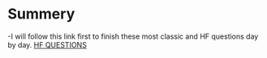 # Summery
-I will follow this link first to finish these most classic and HF questions day by day.
[HF QUESTIONS](https://docs.google.com/spreadsheets/d/1sWxblOfftApBki76u3yCDjh9MuSGqa7BzxNsKdsaMCk/edit#gid=2039972471)
